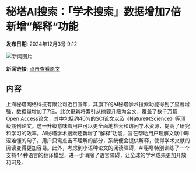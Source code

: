 # 秘塔AI搜索：「学术搜索」数据增加7倍 新增”解释“功能

**发布日期**: 2024年12月3号 9:12

![新闻图片](https://pic.chinaz.com/picmap/thumb/202312281011301291_5.jpg)

**新闻链接**: [点击查看原文](https://www.aibase.com/zh/news/13634)

## 内容

上海秘塔网络科技有限公司近日宣布，其旗下的AI秘塔学术搜索功能得到了显著增强，数据量增加了7倍。此次更新将索引从摘要升级为全文，覆盖了数千万篇Open Access论文，其中包括约40%的SCI论文以及《Nature》《Science》等顶级期刊论文。这一升级意味着用户可以更全面地检索和访问学术资源，提高了研究和学习的效率。AI秘塔学术搜索还新增了“解释”功能，旨在帮助用户理解文献中晦涩难懂的句子。用户只需点击不理解的部分，系统便会提供解释，使得学术文献的阅读变得更加容易。此外，考虑到小语种论文的阅读障碍，AI秘塔特别训练了一个支持44种语言的翻译模型，进一步消除了语言障碍，让全球的学术成果更加开放和可及。
